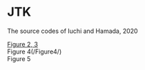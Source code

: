 # JTK
The source codes of Iuchi and Hamada, 2020

[Figure 2, 3](/Figures2and3.R)  
Figure 4(/Figure4/)    
Figure 5  
